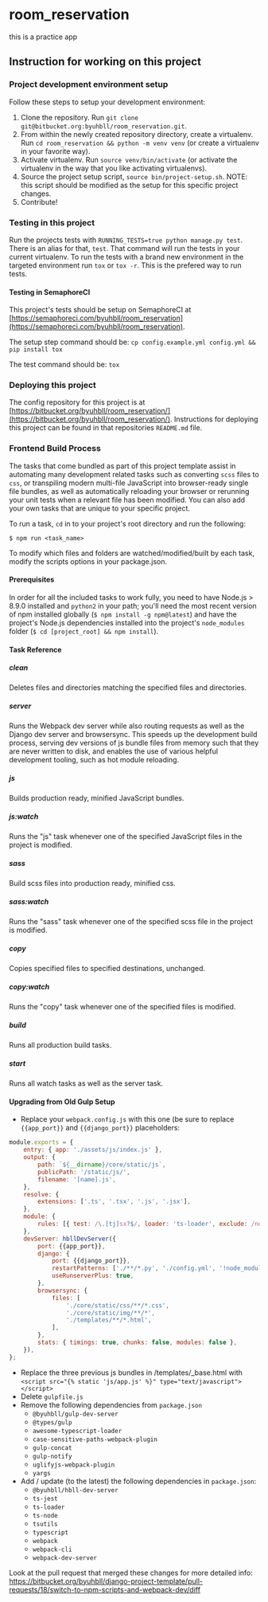 # room_reservation
this is a practice app

## Instruction for working on this project

### Project development environment setup

Follow these steps to setup your development environment:

1. Clone the repository. Run
   `git clone git@bitbucket.org:byuhbll/room_reservation.git`.
2. From within the newly created repository directory, create a virtualenv.
   Run `cd room_reservation && python -m venv venv` (or
   create a virtualenv in your favorite way).
3. Activate virtualenv. Run `source venv/bin/activate` (or activate the
   virtualenv in the way that you like activating virtualenvs).
4. Source the project setup script, `source bin/project-setup.sh`. NOTE: this script
   should be modified as the setup for this specific project changes.
8. Contribute!

### Testing in this project

Run the projects tests with `RUNNING_TESTS=true python manage.py test`.
There is an alias for that, `test`. That command will run the tests
in your current virtualenv. To run the tests with a brand new environment
in the targeted environment run `tox` or `tox -r`. This is the prefered way
to run tests.

#### Testing in SemaphoreCI

This project's tests should be setup on SemaphoreCI at [https://semaphoreci.com/byuhbll/room_reservation](https://semaphoreci.com/byuhbll/room_reservation).

The setup step command should be: `cp config.example.yml config.yml && pip install tox`

The test command should be: `tox`

### Deploying this project

The config repository for this project is at 
[https://bitbucket.org/byuhbll/room_reservation/](https://bitbucket.org/byuhbll/room_reservation/). Instructions
for deploying this project can be found in that repositories `README.md` file.

### Frontend Build Process

The tasks that come bundled as part of this project template assist in automating many development
related tasks such as converting `scss` files to `css`, or transpiling modern multi-file
JavaScript into browser-ready single file bundles, as well as automatically reloading your browser
or rerunning your unit tests when a relevant file has been modified. You can also add your own
tasks that are unique to your specific project.

To run a task, `cd` in to your project's root directory and run the following:

`$ npm run <task_name>`

To modify which files and folders are watched/modified/built by each task, modify the scripts
options in your package.json.

#### Prerequisites

In order for all the included tasks to work fully, you need to have Node.js > 8.9.0 installed
and `python2` in your path; you'll need the most recent version of npm installed globally (`$ npm
install -g npm@latest`) and have the project's Node.js dependencies installed into the project's
`node_modules` folder (`$ cd [project_root] && npm install`).

#### Task Reference

##### clean

Deletes files and directories matching the specified files and directories.

##### server

Runs the Webpack dev server while also routing requests as well as the Django dev server and
browsersync. This speeds up the development build process, serving dev versions of js bundle
files from memory such that they are never written to disk, and enables the use of various helpful
development tooling, such as hot module reloading.

##### js

Builds production ready, minified JavaScript bundles.

##### js:watch

Runs the "js" task whenever one of the specified JavaScript files in the project is modified.

##### sass

Build scss files into production ready, minified css.

##### sass:watch

Runs the "sass" task whenever one of the specified scss file in the project is modified.

##### copy

Copies specified files to specified destinations, unchanged.

##### copy:watch

Runs the "copy" task whenever one of the specified files is modified.

##### build

Runs all production build tasks.

##### start

Runs all watch tasks as well as the server task.


#### Upgrading from Old Gulp Setup

* Replace your `webpack.config.js` with this one (be sure to replace `{{app_port}}` and `{{django_port}}` placeholders:

```js
module.exports = {
    entry: { app: './assets/js/index.js' },
    output: {
        path: `${__dirname}/core/static/js`,
        publicPath: '/static/js/',
        filename: '[name].js',
    },
    resolve: {
        extensions: ['.ts', '.tsx', '.js', '.jsx'],
    },
    module: {
        rules: [{ test: /\.[tj]sx?$/, loader: 'ts-loader', exclude: /node_modules/ }],
    },
    devServer: hbllDevServer({
        port: {{app_port}},
        django: {
            port: {{django_port}},
            restartPatterns: ['./**/*.py', './config.yml', '!node_modules'],
            useRunserverPlus: true,
        },
        browsersync: {
            files: [
                './core/static/css/**/*.css',
                './core/static/img/**/*',
                './templates/**/*.html',
            ],
        },
        stats: { timings: true, chunks: false, modules: false },
    }),
};
```

* Replace the three previous js bundles in /templates/_base.html with `<script src="{% static 'js/app.js' %}" type="text/javascript"></script>`
* Delete `gulpfile.js`
* Remove the following dependencies from `package.json`
  * `@byuhbll/gulp-dev-server`
  * `@types/gulp`
  * `awesome-typescript-loader`
  * `case-sensitive-paths-webpack-plugin`
  * `gulp-concat`
  * `gulp-notify`
  * `uglifyjs-webpack-plugin`
  * `yargs`
* Add / update (to the latest) the following dependencies in `package.json`:
  * `@byuhbll/hbll-dev-server`
  * `ts-jest`
  * `ts-loader`
  * `ts-node`
  * `tsutils`
  * `typescript`
  * `webpack`
  * `webpack-cli`
  * `webpack-dev-server`

Look at the pull request that merged these changes for more detailed info: https://bitbucket.org/byuhbll/django-project-template/pull-requests/18/switch-to-npm-scripts-and-webpack-dev/diff

